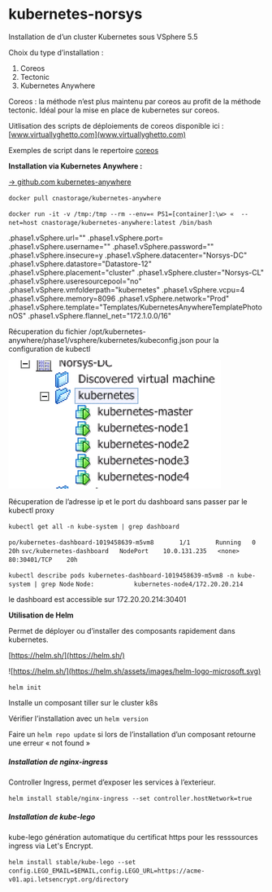 # kubernetes-norsys


Installation de d’un cluster Kubernetes sous VSphere 5.5


Choix du type d’installation : 

1. Coreos 
2. Tectonic 
3. Kubernetes Anywhere  

Coreos : la méthode n’est plus maintenu par coreos au profit de la méthode tectonic. 
Idéal pour la mise en place de kubernetes sur coreos.

Uitlisation des scripts de déploiements de coreos disponible ici : [www.virtuallyghetto.com](www.virtuallyghetto.com)

Exemples de script dans le repertoire [coreos]()




**Installation via Kubernetes Anywhere :** 


[-> github.com kubernetes-anywhere](https://github.com/kubernetes/kubernetes-anywhere)

`docker pull cnastorage/kubernetes-anywhere`

`docker run -it -v /tmp:/tmp --rm --env=« PS1=[container]:\w> «  --net=host cnastorage/kubernetes-anywhere:latest /bin/bash
`



.phase1.vSphere.url=""
.phase1.vSphere.port=
.phase1.vSphere.username=""
.phase1.vSphere.password=""
.phase1.vSphere.insecure=y
.phase1.vSphere.datacenter="Norsys-DC"
.phase1.vSphere.datastore="Datastore-12"
.phase1.vSphere.placement="cluster"
.phase1.vSphere.cluster="Norsys-CL"
.phase1.vSphere.useresourcepool="no"
.phase1.vSphere.vmfolderpath="kubernetes"
.phase1.vSphere.vcpu=4
.phase1.vSphere.memory=8096
.phase1.vSphere.network="Prod"
.phase1.vSphere.template="Templates/KubernetesAnywhereTemplatePhotonOS"
.phase1.vSphere.flannel_net="172.1.0.0/16"


Récuperation du fichier /opt/kubernetes-anywhere/phase1/vsphere/kubernetes/kubeconfig.json pour la configuration de kubectl

![](./k8s.png)

Récuperation de l’adresse ip et le port du dashboard sans passer par le kubectl proxy

`kubectl get all -n kube-system | grep dashboard`

`po/kubernetes-dashboard-1019458639-m5vm8       1/1       Running   0          20h`
`svc/kubernetes-dashboard   NodePort    10.0.131.235   <none>        80:30401/TCP    20h`

`kubectl describe pods kubernetes-dashboard-1019458639-m5vm8 -n kube-system | grep Node`
`Node:           kubernetes-node4/172.20.20.214`

le dashboard est accessible sur 172.20.20.214:30401



**Utilisation de Helm**

Permet de déployer ou d’installer des composants rapidement dans kubernetes.

[https://helm.sh/](https://helm.sh/)


![https://helm.sh/](https://helm.sh/assets/images/helm-logo-microsoft.svg)

`helm init` 

Installe un composant tiller sur le cluster k8s

Vérifier l’installation  avec un `helm version`

Faire un `helm repo update` si lors de l’installation d’un composant retourne une erreur « not found » 

##### Installation de nginx-ingress
Controller Ingress, permet d’exposer les services à l’exterieur.

`helm install stable/nginx-ingress --set controller.hostNetwork=true`

##### Installation de kube-lego

kube-lego génération automatique du certificat https pour les resssources ingress via Let's Encrypt.


`helm install stable/kube-lego --set config.LEGO_EMAIL=$EMAIL,config.LEGO_URL=https://acme-v01.api.letsencrypt.org/directory
`











